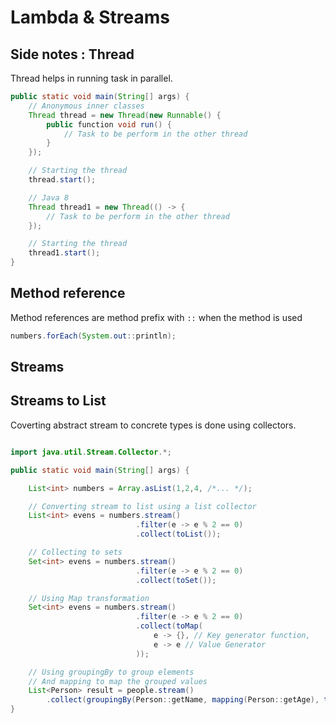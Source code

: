# Lambda & Streams

## Side notes : Thread

Thread helps in running task in parallel.

```java
public static void main(String[] args) {
    // Anonymous inner classes
    Thread thread = new Thread(new Runnable() {
        public function void run() {
            // Task to be perform in the other thread
        }
    });

    // Starting the thread
    thread.start();

    // Java 8
    Thread thread1 = new Thread(() -> {
        // Task to be perform in the other thread
    });

    // Starting the thread
    thread1.start();
}
```

## Method reference

Method references are method prefix with `::` when the method is used

```java
numbers.forEach(System.out::println);
```

## Streams

## Streams to List

Coverting abstract stream to concrete types is done using collectors.

```java

import java.util.Stream.Collector.*;

public static void main(String[] args) {

    List<int> numbers = Array.asList(1,2,4, /*... */);

    // Converting stream to list using a list collector
    List<int> evens = numbers.stream()
                            .filter(e -> e % 2 == 0)
                            .collect(toList());

    // Collecting to sets
    Set<int> evens = numbers.stream()
                            .filter(e -> e % 2 == 0)
                            .collect(toSet());

    // Using Map transformation
    Set<int> evens = numbers.stream()
                            .filter(e -> e % 2 == 0)
                            .collect(toMap(
                                e -> {}, // Key generator function,
                                e -> e // Value Generator
                            ));

    // Using groupingBy to group elements
    // And mapping to map the grouped values
    List<Person> result = people.stream()
        .collect(groupingBy(Person::getName, mapping(Person::getAge), toList()));
}
```
